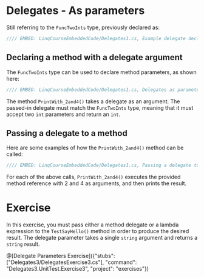 # Delegates - As parameters

Still referring to the `FuncTwoInts` type, previously declared as:

```csharp
//// EMBED: LinqCourseEmbeddedCode/Delegates1.cs, Example delegate declaration
```

## Declaring a method with a delegate argument

The `FuncTwoInts` type can be used to declare method parameters, as shown here:

```csharp
//// EMBED: LinqCourseEmbeddedCode/Delegates1.cs, Delegates as parameters
```

The method `PrintWith_2and4()` takes a delegate as an argument. The passed-in delegate must match the `FuncTwoInts` type, meaning that it must accept two `int` parameters and return an `int`. 

## Passing a delegate to a method

Here are some examples of how the `PrintWith_2and4()` method can be called:

```csharp
//// EMBED: LinqCourseEmbeddedCode/Delegates1.cs, Passing a delegate to a method
```

For each of the above calls, `PrintWith_2and4()` executes the provided method reference with 2 and 4 as arguments, and then prints the result.

# Exercise
In this exercise, you must pass either a method delegate or a lambda expression to the `TestSayHello()` method in order to produce the desired result. The delegate parameter takes a single `string` argument and returns a `string` result.

@[Delegate Parameters Exercise]({"stubs": ["Delegates3/DelegatesExercise3.cs"], "command": "Delegates3.UnitTest.Exercise3", "project": "exercises"})
